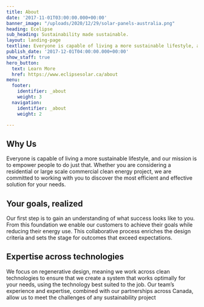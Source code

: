 ```yaml
---
title: About
date: '2017-11-01T03:00:00.000+00:00'
banner_image: "/uploads/2020/12/29/solar-panels-australia.png"
heading: Ecelipse
sub_heading: Sustainability made sustainable.
layout: landing-page
textline: Everyone is capable of living a more sustainable lifestyle, and our mission is to empower people to do just that
publish_date: '2017-12-01T04:00:00.000+00:00'
show_staff: true
hero_button:
  text: Learn More
  href: https://www.eclipsesolar.ca/about
menu:
  footer:
    identifier: _about
    weight: 3
  navigation:
    identifier: _about
    weight: 2

---
```

 
## Why Us

Everyone is capable of living a more sustainable lifestyle, and our mission is to empower people to do just that. Whether you are considering a residential or large scale commercial clean energy project, we are committed to working with you to discover the most efficient and effective solution for your needs.

## Your goals, realized

Our first step is to gain an understanding of what success looks like to you. From this foundation we enable our customers to achieve their goals while reducing their energy use. This collaborative process enriches the design criteria and sets the stage for outcomes that exceed expectations.

## Expertise across technologies 

We focus on regenerative design, meaning we work across clean technologies to ensure that we create a system that works optimally for your needs, using the technology best suited to the job. Our team’s experience and expertise, combined with our partnerships across Canada, allow us to meet the challenges of any sustainability project